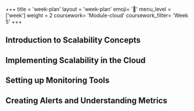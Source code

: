 +++
title = 'week-plan'
layout = 'week-plan'
emoji= '📝'
menu_level = ['week']
weight = 2
coursework= 'Module-cloud'
coursework_filter= 'Week 5'
+++

## Introduction to Scalability Concepts

## Implementing Scalability in the Cloud

## Setting up Monitoring Tools

## Creating Alerts and Understanding Metrics
